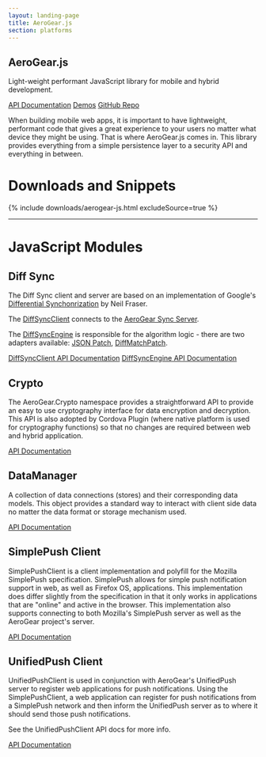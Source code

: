```yaml
---
layout: landing-page
title: AeroGear.js
section: platforms
---
```


<article class="push">

  <h1><i class="fa fa-html5"></i> AeroGear.js</h1>
  <p class="alt">Light-weight performant JavaScript library for mobile and hybrid development.</p>

  <p>
    <a href="/docs/specs/aerogear-js/" class="btn btn-primary"><i class="fa fa-file-text-o"></i> API Documentation</a>
    <a href="/getstarted/demos/#js" class="btn btn-primary"><i class="fa fa-cogs"></i> Demos</a>
    <a href="https://github.com/aerogear/aerogear-js/" class="btn btn-primary"><i class="fa fa-github-alt"></i> GitHub Repo</a>
  </p>

  <p>When building mobile web apps, it is important to have lightweight, performant code that gives a great experience to your users no matter what device they might be using. That is where AeroGear.js comes in. This library provides everything from a simple persistence layer to a security API and everything in between.</p>

</article><!-- feature -->

# Downloads and Snippets

{% include downloads/aerogear-js.html excludeSource=true %}

---

# JavaScript Modules

## <i class="fa fa-refresh"></i> Diff Sync

The Diff Sync client and server are based on an implementation of Google&#39;s <a href="http://research.google.com/pubs/pub35605.html">Differential Synchonrization</a> by Neil Fraser.

The [DiffSyncClient](/docs/specs/aerogear-js/AeroGear.DiffSyncClient.html) connects to the [AeroGear Sync Server](https://github.com/aerogear/aerogear-sync-server).

The [DiffSyncEngine](/docs/specs/aerogear-js/AeroGear.DiffSyncEngine.html) is responsible for the algorithm logic - there are two adapters available: [JSON Patch](/docs/specs/aerogear-js/AeroGear.DiffSyncEngine.adapters.jsonPatch.html), [DiffMatchPatch](/docs/specs/aerogear-js/AeroGear.DiffSyncEngine.adapters.diffMatchPatch.html).

<p>
<a href="/docs/specs/aerogear-js/AeroGear.DiffSyncClient.html" class="btn btn-primary"><i class="fa fa-file-text-o"></i> DiffSyncClient API Documentation</a>
<a href="/docs/specs/aerogear-js/AeroGear.DiffSyncEngine.html" class="btn btn-primary"><i class="fa fa-file-text-o"></i> DiffSyncEngine API Documentation</a>
</p>

## <i class="fa fa-shield"></i> Crypto

The AeroGear.Crypto namespace provides a straightforward API to provide an easy to use cryptography interface for data encryption and decryption. This API is also adopted by Cordova Plugin (where native platform is used for cryptography functions) so that no changes are required between web and hybrid application.

<a href="/docs/specs/aerogear-js/AeroGear.Crypto.html" class="btn btn-primary"><i class="fa fa-file-text-o"></i> API Documentation</a>

## <i class="fa fa-database"></i> DataManager

A collection of data connections (stores) and their corresponding data models. This object provides a standard way to interact with client side data no matter the data format or storage mechanism used.

<a href="/docs/specs/aerogear-js/AeroGear.DataManager.html" class="btn btn-primary"><i class="fa fa-file-text-o"></i> API Documentation</a>

## <i class="fa fa-paper-plane"></i> SimplePush Client

SimplePushClient is a client implementation and polyfill for the Mozilla SimplePush specification. SimplePush allows for simple push notification support in web, as well as Firefox OS, applications. This implementation does differ slightly from the specification in that it only works in applications that are "online" and active in the browser. This implementation also supports connecting to both Mozilla's SimplePush server as well as the AeroGear project's server.

<a href="/docs/specs/aerogear-js/AeroGear.SimplePushClient.html" class="btn btn-primary"><i class="fa fa-file-text-o"></i> API Documentation</a>

## <i class="fa fa-paper-plane"></i> UnifiedPush Client

UnifiedPushClient is used in conjunction with AeroGear's UnifiedPush server to register web applications for push notifications. Using the SimplePushClient, a web application can register for push notifications from a SimplePush network and then inform the UnifiedPush server as to where it should send those push notifications.

See the UnifiedPushClient API docs for more info.

<a href="/docs/specs/aerogear-js/AeroGear.UnifiedPushClient.html" class="btn btn-primary"><i class="fa fa-file-text-o"></i> API Documentation</a>